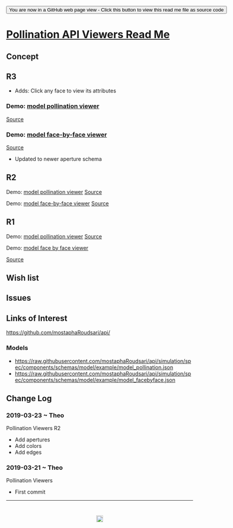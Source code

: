 <span style=display:none; >[You are now in a GitHub source code view - click this link to view Read Me file as a web page](http://www.ladybug.tools/spider/index.html#sandbox/pollination-viewers/README.md "View file as a web page." ) </span>

<div><input type=button onclick="window.location.href='https://github.com/ladybug-tools/spider/tree/master/sandbox/pollination-viewers/README.md'"
value="You are now in a GitHub web page view - Click this button to view this read me file as source code" ><div>

# [Pollination API Viewers Read Me]( #sandbox/pollination-viewers/README.md )


## Concept

## R3

* Adds: Click any face to view its attributes

### Demo: [model pollination viewer]( http://www.ladybug.tools/spider/sandbox/pollination-viewers/r3/model-pollination-viewer.html )
[Source]( https://github.com/ladybug-tools/spider/blob/master/sandbox/pollination-viewers/r3/model-pollination-viewer.html )

### Demo: [model face-by-face viewer]( http://www.ladybug.tools/spider/sandbox/pollination-viewers/r3/model-face-by-face-viewer.html )
[Source]( https://github.com/ladybug-tools/spider/blob/master/sandbox/pollination-viewers/r3/model-face-by-face-viewer.html )

* Updated to newer aperture schema

## R2

Demo: [model pollination viewer]( http://www.ladybug.tools/spider/sandbox/pollination-viewers/model-pollination-viewer-r2.html )
[Source]( https://github.com/ladybug-tools/spider/blob/master/sandbox/pollination-viewers/model-pollination-viewer-r2.html )


Demo: [model face-by-face viewer]( http://www.ladybug.tools/spider/sandbox/pollination-viewers/model-face-by-face-viewer-r2.html )
[Source]( https://github.com/ladybug-tools/spider/blob/master/sandbox/pollination-viewers/model-face-by-face-viewer-r2.html )

## R1

Demo: [model pollination viewer]( http://www.ladybug.tools/spider/sandbox/pollination-viewers/model-pollination-viewer.html )
[Source]( https://github.com/ladybug-tools/spider/blob/master/sandbox/pollination-viewers/model-pollination-viewer.html )

Demo: [model face by face viewer]( http://www.ladybug.tools/spider/sandbox/pollination-viewers/model-face-by-face-viewer.html )

[Source]( https://github.com/ladybug-tools/spider/blob/master/sandbox/pollination-viewers/model-face-by-face-viewer.html )

## Wish list


## Issues



## Links of Interest

https://github.com/mostaphaRoudsari/api/

### Models

* https://raw.githubusercontent.com/mostaphaRoudsari/api/simulation/spec/components/schemas/model/example/model_pollination.json
* https://raw.githubusercontent.com/mostaphaRoudsari/api/simulation/spec/components/schemas/model/example/model_facebyface.json

## Change Log

### 2019-03-23 ~ Theo

Pollination Viewers R2

* Add apertures
* Add colors
* Add edges


### 2019-03-21 ~ Theo

Pollination Viewers

* First commit


***

# <center title="hello!" ><a href=javascript:window.scrollTo(0,0); style=text-decoration:none; > <img src="https://ladybug.tools/artwork/icons_bugs/ico/spider.ico" height=18 ></a></center>




